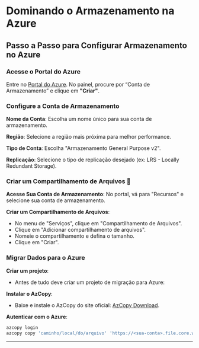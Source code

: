 # Dominando o Armazenamento na Azure

## Passo a Passo para Configurar Armazenamento no Azure

### Acesse o Portal do Azure

Entre no [Portal do Azure](https://portal.azure.com).
No painel, procure por “Conta de Armazenamento” e clique em **"Criar"**.

### Configure a Conta de Armazenamento

**Nome da Conta**: Escolha um nome único para sua conta de armazenamento.

**Região**: Selecione a região mais próxima para melhor performance.

**Tipo de Conta**: Escolha "Armazenamento General Purpose v2".
  
**Replicação**: Selecione o tipo de replicação desejado (ex: LRS - Locally Redundant Storage).


### Criar um Compartilhamento de Arquivos 📁

**Acesse Sua Conta de Armazenamento**: No portal, vá para "Recursos" e selecione sua conta de armazenamento.
   
**Criar um Compartilhamento de Arquivos**: 
- No menu de "Serviços", clique em "Compartilhamento de Arquivos".
- Clique em "Adicionar compartilhamento de arquivos".
- Nomeie o compartilhamento e defina o tamanho.
- Clique em "Criar".
   
### Migrar Dados para o Azure

**Criar um projeto**: 
- Antes de tudo deve criar um projeto de migração para Azure:
     
**Instalar o AzCopy**: 
   - Baixe e instale o AzCopy do site oficial: [AzCopy Download](https://docs.microsoft.com/azure/storage/common/storage-use-azcopy-v10).

**Autenticar com o Azure**:
```bash
azcopy login
azcopy copy 'caminho/local/do/arquivo' 'https://<sua-conta>.file.core.windows.net/<compartilhamento>/<pasta>?<SAS-token>' --recursive
```
---
